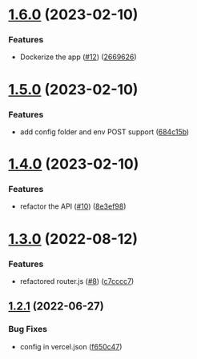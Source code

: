 # [1.6.0](https://github.com/Pradumnasaraf/SocialSlash/compare/v1.5.0...v1.6.0) (2023-02-10)


### Features

* Dockerize the app ([#12](https://github.com/Pradumnasaraf/SocialSlash/issues/12)) ([2669626](https://github.com/Pradumnasaraf/SocialSlash/commit/266962670bfc4221169ac4e5ca6a16cd4e7b3e2f))



# [1.5.0](https://github.com/Pradumnasaraf/SocialSlash/compare/v1.4.0...v1.5.0) (2023-02-10)


### Features

* add config folder and env POST support ([684c15b](https://github.com/Pradumnasaraf/SocialSlash/commit/684c15be8e810820a1f210590122c3d1e6ae755d))



# [1.4.0](https://github.com/Pradumnasaraf/SocialSlash/compare/v1.3.0...v1.4.0) (2023-02-10)


### Features

* refactor the API ([#10](https://github.com/Pradumnasaraf/SocialSlash/issues/10)) ([8e3ef98](https://github.com/Pradumnasaraf/SocialSlash/commit/8e3ef985f084cbf3ee4f96ce26eb99f6a7ba765a))



# [1.3.0](https://github.com/Pradumnasaraf/SocialSlash/compare/v1.2.1...v1.3.0) (2022-08-12)


### Features

* refactored router.js ([#8](https://github.com/Pradumnasaraf/SocialSlash/issues/8)) ([c7cccc7](https://github.com/Pradumnasaraf/SocialSlash/commit/c7cccc7834a12133b5c5730be91c62123275bb9f))



## [1.2.1](https://github.com/Pradumnasaraf/SocialSlash/compare/v1.2.0...v1.2.1) (2022-06-27)


### Bug Fixes

* config in vercel.json ([f650c47](https://github.com/Pradumnasaraf/SocialSlash/commit/f650c47901c1681a1588a4560d80eea224bbbb5c))



